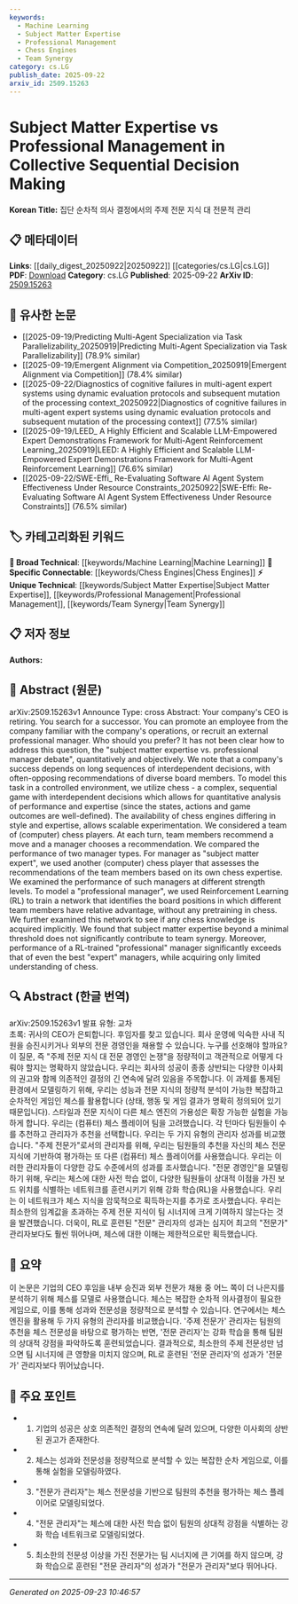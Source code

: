 ```yaml
---
keywords:
  - Machine Learning
  - Subject Matter Expertise
  - Professional Management
  - Chess Engines
  - Team Synergy
category: cs.LG
publish_date: 2025-09-22
arxiv_id: 2509.15263
---
```


<!-- KEYWORD_LINKING_METADATA:
{
  "processed_timestamp": "2025-09-23T10:46:57.935447",
  "vocabulary_version": "1.0",
  "selected_keywords": [
    "Machine Learning",
    "Subject Matter Expertise",
    "Professional Management",
    "Chess Engines",
    "Team Synergy"
  ],
  "rejected_keywords": [],
  "similarity_scores": {
    "Machine Learning": 0.85,
    "Subject Matter Expertise": 0.7,
    "Professional Management": 0.7,
    "Chess Engines": 0.75,
    "Team Synergy": 0.65
  },
  "extraction_method": "AI_prompt_based",
  "budget_applied": true,
  "candidates_json": {
    "candidates": [
      {
        "surface": "Reinforcement Learning",
        "canonical": "Machine Learning",
        "aliases": [
          "RL"
        ],
        "category": "broad_technical",
        "rationale": "Reinforcement Learning is a key method used in the study, linking it to broader machine learning concepts.",
        "novelty_score": 0.45,
        "connectivity_score": 0.88,
        "specificity_score": 0.65,
        "link_intent_score": 0.85
      },
      {
        "surface": "subject matter expertise",
        "canonical": "Subject Matter Expertise",
        "aliases": [
          "domain expertise"
        ],
        "category": "unique_technical",
        "rationale": "Central to the paper's theme, contrasting with professional management in decision-making.",
        "novelty_score": 0.7,
        "connectivity_score": 0.6,
        "specificity_score": 0.8,
        "link_intent_score": 0.7
      },
      {
        "surface": "professional manager",
        "canonical": "Professional Management",
        "aliases": [
          "external manager"
        ],
        "category": "unique_technical",
        "rationale": "Represents a key decision-making role analyzed in the paper.",
        "novelty_score": 0.65,
        "connectivity_score": 0.65,
        "specificity_score": 0.75,
        "link_intent_score": 0.7
      },
      {
        "surface": "chess engines",
        "canonical": "Chess Engines",
        "aliases": [
          "computer chess"
        ],
        "category": "specific_connectable",
        "rationale": "Used as a model environment for the study, linking to AI and game theory.",
        "novelty_score": 0.6,
        "connectivity_score": 0.7,
        "specificity_score": 0.8,
        "link_intent_score": 0.75
      },
      {
        "surface": "team synergy",
        "canonical": "Team Synergy",
        "aliases": [
          "collaborative performance"
        ],
        "category": "unique_technical",
        "rationale": "Describes the interaction effect analyzed between different decision-making roles.",
        "novelty_score": 0.68,
        "connectivity_score": 0.6,
        "specificity_score": 0.7,
        "link_intent_score": 0.65
      }
    ],
    "ban_list_suggestions": [
      "CEO",
      "successor",
      "company's operations"
    ]
  },
  "decisions": [
    {
      "candidate_surface": "Reinforcement Learning",
      "resolved_canonical": "Machine Learning",
      "decision": "linked",
      "scores": {
        "novelty": 0.45,
        "connectivity": 0.88,
        "specificity": 0.65,
        "link_intent": 0.85
      }
    },
    {
      "candidate_surface": "subject matter expertise",
      "resolved_canonical": "Subject Matter Expertise",
      "decision": "linked",
      "scores": {
        "novelty": 0.7,
        "connectivity": 0.6,
        "specificity": 0.8,
        "link_intent": 0.7
      }
    },
    {
      "candidate_surface": "professional manager",
      "resolved_canonical": "Professional Management",
      "decision": "linked",
      "scores": {
        "novelty": 0.65,
        "connectivity": 0.65,
        "specificity": 0.75,
        "link_intent": 0.7
      }
    },
    {
      "candidate_surface": "chess engines",
      "resolved_canonical": "Chess Engines",
      "decision": "linked",
      "scores": {
        "novelty": 0.6,
        "connectivity": 0.7,
        "specificity": 0.8,
        "link_intent": 0.75
      }
    },
    {
      "candidate_surface": "team synergy",
      "resolved_canonical": "Team Synergy",
      "decision": "linked",
      "scores": {
        "novelty": 0.68,
        "connectivity": 0.6,
        "specificity": 0.7,
        "link_intent": 0.65
      }
    }
  ]
}
-->

# Subject Matter Expertise vs Professional Management in Collective Sequential Decision Making

**Korean Title:** 집단 순차적 의사 결정에서의 주제 전문 지식 대 전문적 관리

## 📋 메타데이터

**Links**: [[daily_digest_20250922|20250922]] [[categories/cs.LG|cs.LG]]
**PDF**: [Download](https://arxiv.org/pdf/2509.15263.pdf)
**Category**: cs.LG
**Published**: 2025-09-22
**ArXiv ID**: [2509.15263](https://arxiv.org/abs/2509.15263)

## 🔗 유사한 논문
- [[2025-09-19/Predicting Multi-Agent Specialization via Task Parallelizability_20250919|Predicting Multi-Agent Specialization via Task Parallelizability]] (78.9% similar)
- [[2025-09-19/Emergent Alignment via Competition_20250919|Emergent Alignment via Competition]] (78.4% similar)
- [[2025-09-22/Diagnostics of cognitive failures in multi-agent expert systems using dynamic evaluation protocols and subsequent mutation of the processing context_20250922|Diagnostics of cognitive failures in multi-agent expert systems using dynamic evaluation protocols and subsequent mutation of the processing context]] (77.5% similar)
- [[2025-09-19/LEED_ A Highly Efficient and Scalable LLM-Empowered Expert Demonstrations Framework for Multi-Agent Reinforcement Learning_20250919|LEED: A Highly Efficient and Scalable LLM-Empowered Expert Demonstrations Framework for Multi-Agent Reinforcement Learning]] (76.6% similar)
- [[2025-09-22/SWE-Effi_ Re-Evaluating Software AI Agent System Effectiveness Under Resource Constraints_20250922|SWE-Effi: Re-Evaluating Software AI Agent System Effectiveness Under Resource Constraints]] (76.5% similar)

## 🏷️ 카테고리화된 키워드
**🧠 Broad Technical**: [[keywords/Machine Learning|Machine Learning]]
**🔗 Specific Connectable**: [[keywords/Chess Engines|Chess Engines]]
**⚡ Unique Technical**: [[keywords/Subject Matter Expertise|Subject Matter Expertise]], [[keywords/Professional Management|Professional Management]], [[keywords/Team Synergy|Team Synergy]]

## 📋 저자 정보

**Authors:** 

## 📄 Abstract (원문)

arXiv:2509.15263v1 Announce Type: cross 
Abstract: Your company's CEO is retiring. You search for a successor. You can promote an employee from the company familiar with the company's operations, or recruit an external professional manager. Who should you prefer? It has not been clear how to address this question, the "subject matter expertise vs. professional manager debate", quantitatively and objectively. We note that a company's success depends on long sequences of interdependent decisions, with often-opposing recommendations of diverse board members. To model this task in a controlled environment, we utilize chess - a complex, sequential game with interdependent decisions which allows for quantitative analysis of performance and expertise (since the states, actions and game outcomes are well-defined). The availability of chess engines differing in style and expertise, allows scalable experimentation. We considered a team of (computer) chess players. At each turn, team members recommend a move and a manager chooses a recommendation. We compared the performance of two manager types. For manager as "subject matter expert", we used another (computer) chess player that assesses the recommendations of the team members based on its own chess expertise. We examined the performance of such managers at different strength levels. To model a "professional manager", we used Reinforcement Learning (RL) to train a network that identifies the board positions in which different team members have relative advantage, without any pretraining in chess. We further examined this network to see if any chess knowledge is acquired implicitly. We found that subject matter expertise beyond a minimal threshold does not significantly contribute to team synergy. Moreover, performance of a RL-trained "professional" manager significantly exceeds that of even the best "expert" managers, while acquiring only limited understanding of chess.

## 🔍 Abstract (한글 번역)

arXiv:2509.15263v1 발표 유형: 교차  
초록: 귀사의 CEO가 은퇴합니다. 후임자를 찾고 있습니다. 회사 운영에 익숙한 사내 직원을 승진시키거나 외부의 전문 경영인을 채용할 수 있습니다. 누구를 선호해야 할까요? 이 질문, 즉 "주제 전문 지식 대 전문 경영인 논쟁"을 정량적이고 객관적으로 어떻게 다뤄야 할지는 명확하지 않았습니다. 우리는 회사의 성공이 종종 상반되는 다양한 이사회의 권고와 함께 의존적인 결정의 긴 연속에 달려 있음을 주목합니다. 이 과제를 통제된 환경에서 모델링하기 위해, 우리는 성능과 전문 지식의 정량적 분석이 가능한 복잡하고 순차적인 게임인 체스를 활용합니다 (상태, 행동 및 게임 결과가 명확히 정의되어 있기 때문입니다). 스타일과 전문 지식이 다른 체스 엔진의 가용성은 확장 가능한 실험을 가능하게 합니다. 우리는 (컴퓨터) 체스 플레이어 팀을 고려했습니다. 각 턴마다 팀원들이 수를 추천하고 관리자가 추천을 선택합니다. 우리는 두 가지 유형의 관리자 성과를 비교했습니다. "주제 전문가"로서의 관리자를 위해, 우리는 팀원들의 추천을 자신의 체스 전문 지식에 기반하여 평가하는 또 다른 (컴퓨터) 체스 플레이어를 사용했습니다. 우리는 이러한 관리자들이 다양한 강도 수준에서의 성과를 조사했습니다. "전문 경영인"을 모델링하기 위해, 우리는 체스에 대한 사전 학습 없이, 다양한 팀원들이 상대적 이점을 가진 보드 위치를 식별하는 네트워크를 훈련시키기 위해 강화 학습(RL)을 사용했습니다. 우리는 이 네트워크가 체스 지식을 암묵적으로 획득하는지를 추가로 조사했습니다. 우리는 최소한의 임계값을 초과하는 주제 전문 지식이 팀 시너지에 크게 기여하지 않는다는 것을 발견했습니다. 더욱이, RL로 훈련된 "전문" 관리자의 성과는 심지어 최고의 "전문가" 관리자보다도 훨씬 뛰어나며, 체스에 대한 이해는 제한적으로만 획득했습니다.

## 📝 요약

이 논문은 기업의 CEO 후임을 내부 승진과 외부 전문가 채용 중 어느 쪽이 더 나은지를 분석하기 위해 체스를 모델로 사용했습니다. 체스는 복잡한 순차적 의사결정이 필요한 게임으로, 이를 통해 성과와 전문성을 정량적으로 분석할 수 있습니다. 연구에서는 체스 엔진을 활용해 두 가지 유형의 관리자를 비교했습니다. '주제 전문가' 관리자는 팀원의 추천을 체스 전문성을 바탕으로 평가하는 반면, '전문 관리자'는 강화 학습을 통해 팀원의 상대적 강점을 파악하도록 훈련되었습니다. 결과적으로, 최소한의 주제 전문성만 넘으면 팀 시너지에 큰 영향을 미치지 않으며, RL로 훈련된 '전문 관리자'의 성과가 '전문가' 관리자보다 뛰어났습니다.

## 🎯 주요 포인트

- 1. 기업의 성공은 상호 의존적인 결정의 연속에 달려 있으며, 다양한 이사회의 상반된 권고가 존재한다.
- 2. 체스는 성과와 전문성을 정량적으로 분석할 수 있는 복잡한 순차 게임으로, 이를 통해 실험을 모델링하였다.
- 3. "전문가 관리자"는 체스 전문성을 기반으로 팀원의 추천을 평가하는 체스 플레이어로 모델링되었다.
- 4. "전문 관리자"는 체스에 대한 사전 학습 없이 팀원의 상대적 강점을 식별하는 강화 학습 네트워크로 모델링되었다.
- 5. 최소한의 전문성 이상을 가진 전문가는 팀 시너지에 큰 기여를 하지 않으며, 강화 학습으로 훈련된 "전문 관리자"의 성과가 "전문가 관리자"보다 뛰어나다.


---

*Generated on 2025-09-23 10:46:57*